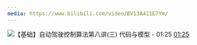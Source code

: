 ```yaml
---
media: https://www.bilibili.com/video/BV13A411E7Ym/
---
```

![【基础】自动驾驶控制算法第八讲(三) 代码与模型 - 01:25](【基础】自动驾驶控制算法第八讲(三)%20代码与模型PT1M25.012S.webp) [01:25](https://www.bilibili.com/video/BV13A411E7Ym/?t=85.012284#t=01:25.01) 